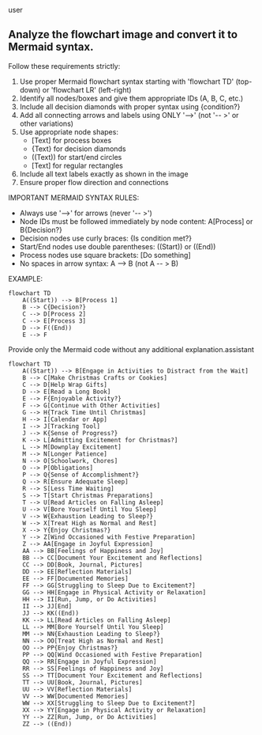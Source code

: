 user

## Analyze the flowchart image and convert it to Mermaid syntax.

Follow these requirements strictly:

1. Use proper Mermaid flowchart syntax starting with 'flowchart TD' (top-down) or 'flowchart LR' (left-right)
2. Identify all nodes/boxes and give them appropriate IDs (A, B, C, etc.)
3. Include all decision diamonds with proper syntax using {condition?}
4. Add all connecting arrows and labels using ONLY '-->' (not '-- >' or other variations)
5. Use appropriate node shapes:
   - [Text] for process boxes
   - {Text} for decision diamonds  
   - ((Text)) for start/end circles
   - [Text] for regular rectangles
6. Include all text labels exactly as shown in the image
7. Ensure proper flow direction and connections

IMPORTANT MERMAID SYNTAX RULES:
- Always use '-->' for arrows (never '-- >')
- Node IDs must be followed immediately by node content: A[Process] or B{Decision?}
- Decision nodes use curly braces: {Is condition met?}
- Start/End nodes use double parentheses: ((Start)) or ((End))
- Process nodes use square brackets: [Do something]
- No spaces in arrow syntax: A --> B (not A -- > B)

EXAMPLE:
```mermaid
flowchart TD
    A((Start)) --> B[Process 1]
    B --> C{Decision?}
    C --> D[Process 2]
    C --> E[Process 3]
    D --> F((End))
    E --> F
```

Provide only the Mermaid code without any additional explanation.assistant

```mermaid
flowchart TD
    A((Start)) --> B[Engage in Activities to Distract from the Wait]
    B --> C[Make Christmas Crafts or Cookies]
    C --> D[Help Wrap Gifts]
    D --> E[Read a Long Book]
    E --> F{Enjoyable Activity?}
    F --> G[Continue with Other Activities]
    G --> H{Track Time Until Christmas]
    H --> I[Calendar or App]
    I --> J[Tracking Tool]
    J --> K{Sense of Progress?}
    K --> L[Admitting Excitement for Christmas?]
    L --> M[Downplay Excitement]
    M --> N[Longer Patience]
    N --> O[Schoolwork, Chores]
    O --> P[Obligations]
    P --> Q{Sense of Accomplishment?}
    Q --> R[Ensure Adequate Sleep]
    R --> S[Less Time Waiting]
    S --> T[Start Christmas Preparations]
    T --> U[Read Articles on Falling Asleep]
    U --> V[Bore Yourself Until You Sleep]
    V --> W{Exhaustion Leading to Sleep?}
    W --> X[Treat High as Normal and Rest]
    X --> Y{Enjoy Christmas?}
    Y --> Z[Wind Occasioned with Festive Preparation]
    Z --> AA[Engage in Joyful Expression]
    AA --> BB[Feelings of Happiness and Joy]
    BB --> CC[Document Your Excitement and Reflections]
    CC --> DD[Book, Journal, Pictures]
    DD --> EE[Reflection Materials]
    EE --> FF[Documented Memories]
    FF --> GG[Struggling to Sleep Due to Excitement?]
    GG --> HH[Engage in Physical Activity or Relaxation]
    HH --> II[Run, Jump, or Do Activities]
    II --> JJ[End]
    JJ --> KK((End))
    KK --> LL[Read Articles on Falling Asleep]
    LL --> MM[Bore Yourself Until You Sleep]
    MM --> NN{Exhaustion Leading to Sleep?}
    NN --> OO[Treat High as Normal and Rest]
    OO --> PP{Enjoy Christmas?}
    PP --> QQ[Wind Occasioned with Festive Preparation]
    QQ --> RR[Engage in Joyful Expression]
    RR --> SS[Feelings of Happiness and Joy]
    SS --> TT[Document Your Excitement and Reflections]
    TT --> UU[Book, Journal, Pictures]
    UU --> VV[Reflection Materials]
    VV --> WW[Documented Memories]
    WW --> XX[Struggling to Sleep Due to Excitement?]
    XX --> YY[Engage in Physical Activity or Relaxation]
    YY --> ZZ[Run, Jump, or Do Activities]
    ZZ --> ((End))
```